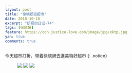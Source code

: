 ```yaml
---
layout: post
title: "徐晓妍逛超市"
date: 2018-10-16
excerpt: "妍妍的日记-74"
tags: [徐晓妍]
feature: https://cdn.justice-love.com/image/jpg/xktp.jpg
yan: true
comments: true
---
```

今天超市打折，带着徐晓妍去逛美特好超市
{: .notice}
<figure>
    <img src="{{ site.staticUrl }}/yanyan/image/meitehao3.jpeg" />
    <img src="{{ site.staticUrl }}/yanyan/image/meitehao1.jpeg" />
    <img src="{{ site.staticUrl }}/yanyan/image/meitehao2.jpeg" />
</figure>
